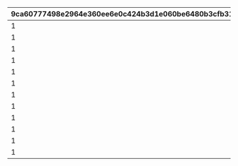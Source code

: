 |9ca60777498e2964e360ee6e0c424b3d1e060be6480b3cfb31dacb41a9a0b09f|8328b25683128299919eb2d75b77c122d5afe16e7cede1cc5d850c317dccdb4b|2fd27d6ff3db0b7a5291175e222008adb03123d25f9339ac419797e3c6c8e089|45fae0de8d36a76e75d168564fde86675b49dce39d88aab72000547e7141d526|
| --- | --- | --- | --- |
|1|1|1|0|
|1|2|1|175|
|1|3|1|420|
|1|4|1|700|
|1|5|3|1400|
|1|6|3|2100|
|1|7|3|2800|
|1|8|3|4200|
|1|9|6|6300|
|1|10|6|9100|
|1|11|6|12600|
|1|12|6|16800|